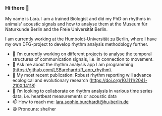 ### Hi there 👋

My name is Lara. I am a trained Biologist and did my PhD on rhythms in animals' acoustic signals and how to analyse them at the Museum für Naturkunde Berlin 
and the Freie Universität Berlin. 

I am currently working at the Humboldt-Universität zu Berlin, where I have my own DFG-project to develop rhythm analysis methodology further. 

- 🔭 I’m currently working on different projects to analyse the temporal structures of communication signals, i.e. in connection to movement.
- 💬 Ask me about the rhythm analysis app I am programming (https://github.com/LSBurchardt/R_app_rhythm).
- 📘 My most recent publication: Robust rhythm reporting will advance ecological and evolutionary research (https://doi.org/10.1111/2041-210X.14118)
- 👯 I’m looking to collaborate on rhythm analysis in various time series data, i.e. heartbeat measurements or acoustic data 
- 📫 How to reach me: lara.sophie.burchardt@hu-berlin.de
- 😄 Pronouns: she/her

